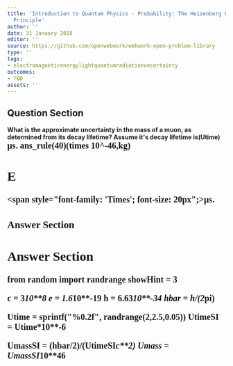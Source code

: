 ```yaml
---
title: 'Introduction to Quantum Physics - Probability: The Heisenberg Uncertainty
  Principle'
author: ''
date: 31 January 2018
editor: ''
source: https://github.com/openwebwork/webwork-open-problem-library
type: ''
tags:
- electromagneticenergylightquantumradiationuncertainty
outcomes:
- TBD
assets: ''
---
```


## Question Section 

<b>
What is the approximate uncertainty in the mass of a muon, as determined from its decay lifetime? Assume it's decay lifetime is(Utime) <span style="font-family: 'Times'; font-size: 20px";>&mu;s<span>.
ans_rule(40)(times 10^-46,kg)

## E
<span style="font-family: 'Times'; font-size: 20px";>&mu;s<span>.
### Answer Section


## Answer Section

from random import randrange
showHint = 3

c = 3*10**8
e = 1.6*10**-19
h = 6.63*10**-34
hbar = h/(2*pi)

Utime = sprintf("%0.2f", randrange(2,2.5,0.05))
UtimeSI = Utime*10**-6

UmassSI = (hbar/2)/(UtimeSI*c**2)
Umass = UmassSI*10**46